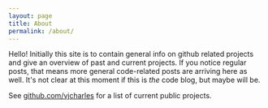 ```yaml
---
layout: page
title: About
permalink: /about/
---
```


Hello! Initially this site is to contain general info on github related projects and give an overview of past and current projects. If you notice regular posts, that means more general code-related posts are arriving here as well. It's not clear at this moment if this is *the* code blog, but maybe will be.

See [github.com/vjcharles](https://github.com/vjcharles) for a list of current public projects.

